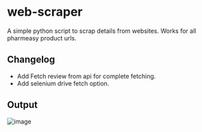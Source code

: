 # web-scraper
A simple python script to scrap details from websites. Works for all pharmeasy product urls.

## Changelog
* Add Fetch review from api for complete fetching.
* Add selenium drive fetch option. 
## Output

![image](https://github.com/HauseMasterZ/web-scraper/assets/113833707/d40eee82-c8b2-4531-b30f-c469c30863ca)
